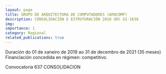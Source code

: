 ```yaml
---
layout: page
title: GRUPO DE ARQUITECTURA DE COMPUTADORES (ARQCOMP)
description: CONSOLIDACIÓN E ESTRUTURACIÓN 2018 GRC GI-1638 
img: 
importance: 1
category: Regional
related_publications: true
---
```


Duración do 01 de xaneiro de 2019 ao 31 de decembro de 2021 (35 meses)
Financiación concedida en régimen: competitivo.

Convocatoria 637
CONSOLIDACION
